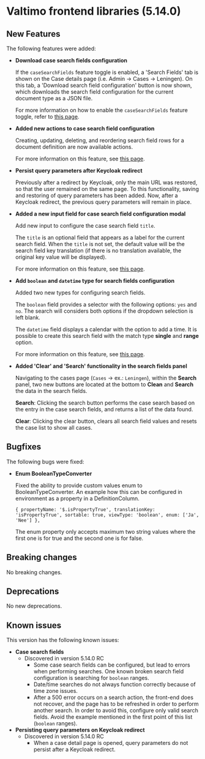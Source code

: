 # Valtimo frontend libraries (5.14.0)

## New Features

The following features were added:

*   **Download case search fields configuration**

    If the `caseSearchFields` feature toggle is enabled, a 'Search Fields' tab is shown on the Case details page (i.e. Admin -> Cases -> Leningen). On this tab, a 'Download search field configuration' button is now shown, which downloads the search field configuration for the current document type as a JSON file.

    For more information on how to enable the `caseSearchFields` feature toggle, refer to [this page](../../../running-valtimo/application-configuration/feature-toggles.md).
*   **Added new actions to case search field configuration**

    Creating, updating, deleting, and reordering search field rows for a document definition are now available actions.

    For more information on this feature, see [this page](broken-reference).
*   **Persist query parameters after Keycloak redirect**

    Previously after a redirect by Keycloak, only the main URL was restored, so that the user remained on the same page. To this functionality, saving and restoring of query parameters has been added. Now, after a Keycloak redirect, the previous query parameters will remain in place.
*   **Added a new input field for case search field configuration modal**

    Add new input to configure the case search field `title`.

    The `title` is an optional field that appears as a label for the current search field. When the `title` is not set, the default value will be the search field key translation (if there is no translation available, the original key value will be displayed).

    For more information on this feature, see [this page](broken-reference).
*   **Add `boolean` and `datetime` type for search fields configuration**

    Added two new types for configuring search fields.

    The `boolean` field provides a selector with the following options: `yes` and `no`. The search will considers both options if the dropdown selection is left blank.

    The `datetime` field displays a calendar with the option to add a time. It is possible to create this search field with the match type **single** and **range** option.

    For more information on this feature, see [this page](broken-reference).
*   **Added 'Clear' and 'Search' functionality in the search fields panel**

    Navigating to the cases page (`Cases` -> ex.: `Leningen`), within the **Search** panel, two new buttons are located at the bottom to **Clean** and **Search** the data in the search fields.

    **Search**: Clicking the search button performs the case search based on the entry in the case search fields, and returns a list of the data found.

    **Clear**: Clicking the clear button, clears all search field values and resets the case list to show all cases.

## Bugfixes

The following bugs were fixed:

*   **Enum BooleanTypeConverter**

    Fixed the ability to provide custom values enum to BooleanTypeConverter. An example how this can be configured in environment as a property in a DefinitionColumn.

    `{ propertyName: '$.isPropertyTrue', translationKey: 'isPropertyTrue', sortable: true, viewType: 'boolean', enum: ['Ja', 'Nee'] },`

    The enum property only accepts maximum two string values where the first one is for true and the second one is for false.

## Breaking changes

No breaking changes.

## Deprecations

No new deprecations.

## Known issues

This version has the following known issues:

* **Case search fields**
  * Discovered in version 5.14.0 RC
    * Some case search fields can be configured, but lead to errors when performing searches. One known broken search field configuration is searching for `boolean` ranges.
    * Date/time searches do not always function correctly because of time zone issues.
    * After a 500 error occurs on a search action, the front-end does not recover, and the page has to be refreshed in order to perform another search. In order to avoid this, configure only valid search fields. Avoid the example mentioned in the first point of this list (`boolean` ranges).
* **Persisting query parameters on Keycloak redirect**
  * Discovered in version 5.14.0 RC
    * When a case detail page is opened, query parameters do not persist after a Keycloak redirect.
